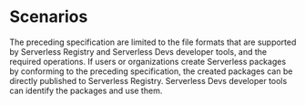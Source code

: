 # Scenarios

The preceding specification are limited to the file formats that are supported by Serverless Registry and Serverless Devs developer tools, and the required operations. If users or organizations create Serverless packages by conforming to the preceding specification, the created packages can be directly published to Serverless Registry. Serverless Devs developer tools can identify the packages and use them. 